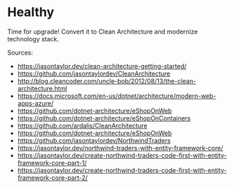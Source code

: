 # Healthy 
Time for upgrade!
Convert it to Clean Architecture and modernize technology stack.

Sources:
- https://jasontaylor.dev/clean-architecture-getting-started/
- https://github.com/jasontaylordev/CleanArchitecture
- http://blog.cleancoder.com/uncle-bob/2012/08/13/the-clean-architecture.html
- https://docs.microsoft.com/en-us/dotnet/architecture/modern-web-apps-azure/
- https://github.com/dotnet-architecture/eShopOnWeb
- https://github.com/dotnet-architecture/eShopOnContainers
- https://github.com/ardalis/CleanArchitecture
- https://github.com/dotnet-architecture/eShopOnWeb
- https://github.com/jasontaylordev/NorthwindTraders
- https://jasontaylor.dev/northwind-traders-with-entity-framework-core/
- https://jasontaylor.dev/create-northwind-traders-code-first-with-entity-framework-core-part-1/
- https://jasontaylor.dev/create-northwind-traders-code-first-with-entity-framework-core-part-2/